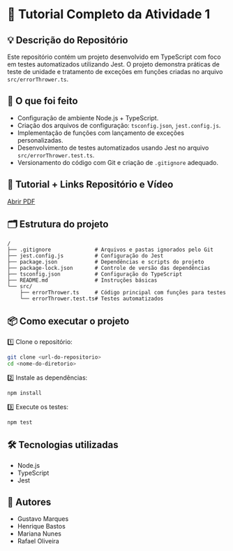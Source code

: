 # 📘 Tutorial Completo da Atividade 1

## 💡 Descrição do Repositório

Este repositório contém um projeto desenvolvido em TypeScript com foco em testes automatizados utilizando Jest. O projeto demonstra práticas de teste de unidade e tratamento de exceções em funções criadas no arquivo `src/errorThrower.ts`.

## 🚀 O que foi feito

- Configuração de ambiente Node.js + TypeScript.
- Criação dos arquivos de configuração: `tsconfig.json`, `jest.config.js`.
- Implementação de funções com lançamento de exceções personalizadas.
- Desenvolvimento de testes automatizados usando Jest no arquivo `src/errorThrower.test.ts`.
- Versionamento do código com Git e criação de `.gitignore` adequado.

## 📜 Tutorial + Links Repositório e Vídeo
[Abrir PDF](Gustavo_Marques_Henrique_Bastos_Mariana_Nunes_Rafael_Oliveira_atividade_1)

## 🗂 Estrutura do projeto

```
/
├── .gitignore              # Arquivos e pastas ignorados pelo Git
├── jest.config.js          # Configuração do Jest
├── package.json            # Dependências e scripts do projeto
├── package-lock.json       # Controle de versão das dependências
├── tsconfig.json           # Configuração do TypeScript
├── README.md               # Instruções básicas
└── src/
    ├── errorThrower.ts     # Código principal com funções para testes
    └── errorThrower.test.ts# Testes automatizados
```

## 📦 Como executar o projeto

1️⃣ Clone o repositório:

```bash
git clone <url-do-repositorio>
cd <nome-do-diretorio>
```

2️⃣ Instale as dependências:

```bash
npm install
```

3️⃣ Execute os testes:

```bash
npm test
```

## 🛠 Tecnologias utilizadas

- Node.js
- TypeScript
- Jest

## 👥 Autores

- Gustavo Marques
- Henrique Bastos
- Mariana Nunes
- Rafael Oliveira
